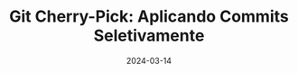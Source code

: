 ---
layout: post
title:  "Git Cherry-Pick: Aplicando Commits Seletivamente"
date:   2024-03-14
translations: ["en"]
tags: ["git"]
---